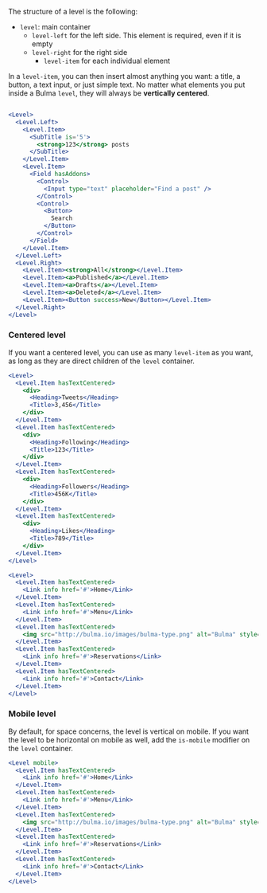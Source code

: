 The structure of a level is the following:

- `level`: main container
  - `level-left` for the left side. This element is required, even if it is empty
  - `level-right` for the right side
    - `level-item` for each individual element

In a `level-item`, you can then insert almost anything you want: a title, a button, a text input, or just simple text. No matter what elements you put inside a Bulma `level`, they will always be **vertically centered**.

```jsx

<Level>
  <Level.Left>
    <Level.Item>
      <SubTitle is='5'>
        <strong>123</strong> posts
      </SubTitle>
    </Level.Item>
    <Level.Item>
      <Field hasAddons>
        <Control>
          <Input type="text" placeholder="Find a post" />
        </Control>
        <Control>
          <Button>
            Search
          </Button>
        </Control>
      </Field>
    </Level.Item>
  </Level.Left>
  <Level.Right>
    <Level.Item><strong>All</strong></Level.Item>
    <Level.Item><a>Published</a></Level.Item>
    <Level.Item><a>Drafts</a></Level.Item>
    <Level.Item><a>Deleted</a></Level.Item>
    <Level.Item><Button success>New</Button></Level.Item>
  </Level.Right>
</Level>
```

### Centered level

If you want a centered level, you can use as many `level-item` as you want, as long as they are direct children of the `level` container.

```jsx
<Level>
  <Level.Item hasTextCentered>
    <div>
      <Heading>Tweets</Heading>
      <Title>3,456</Title>
    </div>
  </Level.Item>
  <Level.Item hasTextCentered>
    <div>
      <Heading>Following</Heading>
      <Title>123</Title>
    </div>
  </Level.Item>
  <Level.Item hasTextCentered>
    <div>
      <Heading>Followers</Heading>
      <Title>456K</Title>
    </div>
  </Level.Item>
  <Level.Item hasTextCentered>
    <div>
      <Heading>Likes</Heading>
      <Title>789</Title>
    </div>
  </Level.Item>
</Level>
```

```jsx
<Level>
  <Level.Item hasTextCentered>
    <Link info href='#'>Home</Link>
  </Level.Item>
  <Level.Item hasTextCentered>
    <Link info href='#'>Menu</Link>
  </Level.Item>
  <Level.Item hasTextCentered>
    <img src="http://bulma.io/images/bulma-type.png" alt="Bulma" style={{height: '30px'}} />
  </Level.Item>
  <Level.Item hasTextCentered>
    <Link info href='#'>Reservations</Link>
  </Level.Item>
  <Level.Item hasTextCentered>
    <Link info href='#'>Contact</Link>
  </Level.Item>
</Level>
```

### Mobile level

By default, for space concerns, the level is vertical on mobile. If you want the level to be horizontal on mobile as well, add the `is-mobile` modifier on the `level` container.

```jsx
<Level mobile>
  <Level.Item hasTextCentered>
    <Link info href='#'>Home</Link>
  </Level.Item>
  <Level.Item hasTextCentered>
    <Link info href='#'>Menu</Link>
  </Level.Item>
  <Level.Item hasTextCentered>
    <img src="http://bulma.io/images/bulma-type.png" alt="Bulma" style={{height: '30px'}} />
  </Level.Item>
  <Level.Item hasTextCentered>
    <Link info href='#'>Reservations</Link>
  </Level.Item>
  <Level.Item hasTextCentered>
    <Link info href='#'>Contact</Link>
  </Level.Item>
</Level>
```
